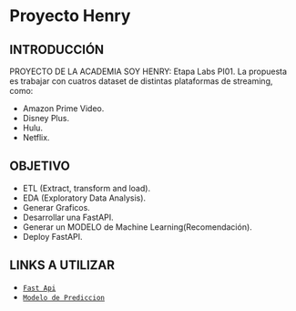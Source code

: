 # Proyecto Henry

## INTRODUCCIÓN

PROYECTO DE LA ACADEMIA SOY HENRY: Etapa Labs PI01.
La propuesta es trabajar con cuatros dataset de distintas plataformas de streaming, como:

- Amazon Prime Video.
- Disney Plus.
- Hulu.
- Netflix.


## OBJETIVO

- ETL (Extract, transform and load).
- EDA (Exploratory Data Analysis).
- Generar Graficos.
- Desarrollar una FastAPI.
- Generar un MODELO de Machine Learning(Recomendación).
- Deploy FastAPI.


## LINKS A UTILIZAR

- [`Fast Api`](https://deta.space/discovery/r/x5xnchfut99zzdt7)
- [`Modelo de Prediccion`](https://huggingface.co/spaces/Valentin06R/M01_ENTRENADO/tree/main)
